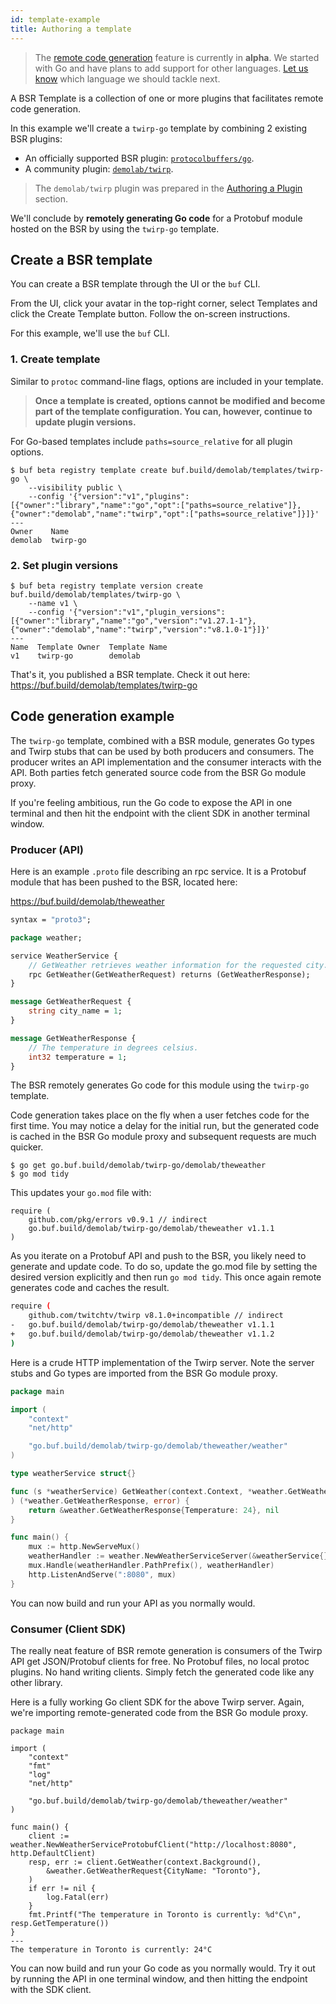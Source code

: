 ```yaml
---
id: template-example
title: Authoring a template
---
```


> The [remote code generation](/bsr/remote-generation/overview) feature is currently in **alpha**. We started with Go and have plans to add support for other languages. [Let us know](/contact.md) which language we should tackle next.

A BSR Template is a collection of one or more plugins that facilitates remote code generation.

In this example we'll create a `twirp-go` template by combining 2 existing BSR plugins:

- An officially supported BSR plugin: [`protocolbuffers/go`](https://buf.build/protocolbuffers/plugins/go).
- A community plugin: [`demolab/twirp`](https://buf.build/demolab/plugins/twirp).

> The `demolab/twirp` plugin was prepared in the [Authoring a Plugin](plugin-example.md) section.

We'll conclude by **remotely generating Go code** for a Protobuf module hosted on the BSR by using the `twirp-go` template.

## Create a BSR template

You can create a BSR template through the UI or the `buf` CLI.

From the UI, click your avatar in the top-right corner, select Templates and click
the Create Template button. Follow the on-screen instructions.

For this example, we'll use the `buf` CLI.

### 1. Create template

Similar to `protoc` command-line flags, options are included in your template.

> **Once a template is created, options cannot be modified and become part of the template configuration. You can, however, continue to update plugin versions.**

For Go-based templates include `paths=source_relative` for all plugin options.

```terminal
$ buf beta registry template create buf.build/demolab/templates/twirp-go \
	--visibility public \
	--config '{"version":"v1","plugins":[{"owner":"library","name":"go","opt":["paths=source_relative"]},{"owner":"demolab","name":"twirp","opt":["paths=source_relative"]}]}'
---
Owner    Name
demolab  twirp-go
```

### 2. Set plugin versions

```terminal
$ buf beta registry template version create buf.build/demolab/templates/twirp-go \
	--name v1 \
	--config '{"version":"v1","plugin_versions":[{"owner":"library","name":"go","version":"v1.27.1-1"},{"owner":"demolab","name":"twirp","version":"v8.1.0-1"}]}'
---
Name  Template Owner  Template Name
v1    twirp-go        demolab
```

That's it, you published a BSR template. Check it out here: https://buf.build/demolab/templates/twirp-go

## Code generation example

The `twirp-go` template, combined with a BSR module, generates Go types and Twirp stubs that can be used by both producers and consumers. The producer writes an API implementation and the consumer interacts with the API. Both parties fetch generated source code from the BSR Go module proxy.

If you're feeling ambitious, run the Go code to expose the API in one terminal and then hit the endpoint with the client SDK in another terminal window.

### Producer (API)

Here is an example `.proto` file describing an rpc service. It is a Protobuf module that has been pushed to the BSR, located here:

https://buf.build/demolab/theweather

```proto title="weather.proto"
syntax = "proto3";

package weather;

service WeatherService {
    // GetWeather retrieves weather information for the requested city.
    rpc GetWeather(GetWeatherRequest) returns (GetWeatherResponse);
}

message GetWeatherRequest {
    string city_name = 1;
}

message GetWeatherResponse {
    // The temperature in degrees celsius.
    int32 temperature = 1;
}
```

The BSR remotely generates Go code for this module using the `twirp-go` template.

Code generation takes place on the fly when a user fetches code for the first time. You may notice a delay for the initial run, but the generated code is cached in the BSR Go module proxy and subsequent requests are much quicker.

```terminal
$ go get go.buf.build/demolab/twirp-go/demolab/theweather
$ go mod tidy
```

This updates your `go.mod` file with:

```
require (
	github.com/pkg/errors v0.9.1 // indirect
	go.buf.build/demolab/twirp-go/demolab/theweather v1.1.1
)
```

As you iterate on a Protobuf API and push to the BSR, you likely need to generate and update code. To do so, update the go.mod file by setting the desired version explicitly and then run `go mod tidy`. This once again remote generates code and caches the result.

```sh {4}
require (
	github.com/twitchtv/twirp v8.1.0+incompatible // indirect
- 	go.buf.build/demolab/twirp-go/demolab/theweather v1.1.1
+	go.buf.build/demolab/twirp-go/demolab/theweather v1.1.2
)
```

Here is a crude HTTP implementation of the Twirp server. Note the server stubs and Go types are imported from the BSR Go module proxy.

```go title="cmd/producer/main.go" {7}
package main

import (
	"context"
	"net/http"

	"go.buf.build/demolab/twirp-go/demolab/theweather/weather"
)

type weatherService struct{}

func (s *weatherService) GetWeather(context.Context, *weather.GetWeatherRequest,
) (*weather.GetWeatherResponse, error) {
	return &weather.GetWeatherResponse{Temperature: 24}, nil
}

func main() {
	mux := http.NewServeMux()
	weatherHandler := weather.NewWeatherServiceServer(&weatherService{})
	mux.Handle(weatherHandler.PathPrefix(), weatherHandler)
	http.ListenAndServe(":8080", mux)
}
```

You can now build and run your API as you normally would.

### Consumer (Client SDK)

The really neat feature of BSR remote generation is consumers of the Twirp API get JSON/Protobuf clients for free. No Protobuf files, no local protoc plugins. No hand writing clients. Simply fetch the generated code like any other library.

Here is a fully working Go client SDK for the above Twirp server. Again, we're importing remote-generated code from the BSR Go module proxy.

```terminal title="cmd/consumer/main.go" {9}
package main

import (
	"context"
	"fmt"
	"log"
	"net/http"

	"go.buf.build/demolab/twirp-go/demolab/theweather/weather"
)

func main() {
	client := weather.NewWeatherServiceProtobufClient("http://localhost:8080", http.DefaultClient)
	resp, err := client.GetWeather(context.Background(),
		&weather.GetWeatherRequest{CityName: "Toronto"},
	)
	if err != nil {
		log.Fatal(err)
	}
	fmt.Printf("The temperature in Toronto is currently: %d°C\n", resp.GetTemperature())
}
---
The temperature in Toronto is currently: 24°C
```

You can now build and run your Go code as you normally would. Try it out by running the API in one terminal window, and then hitting the endpoint with the SDK client.
